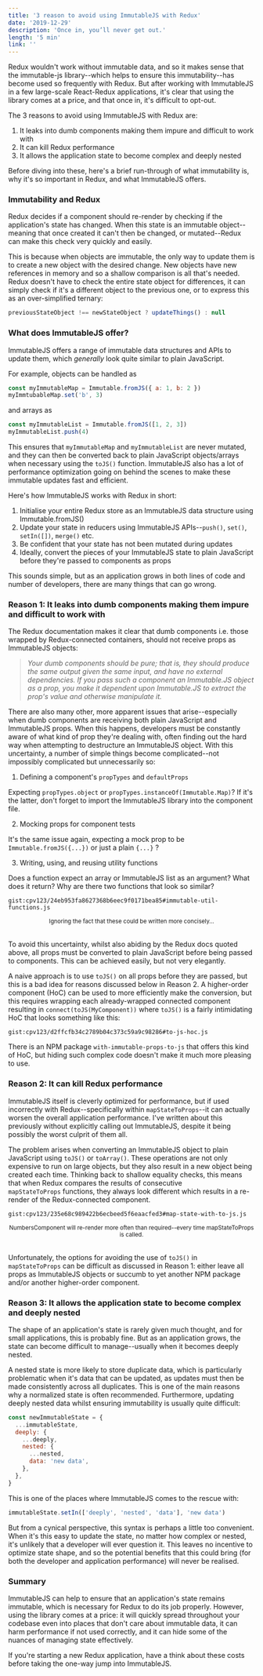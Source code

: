```yaml
---
title: '3 reason to avoid using ImmutableJS with Redux'
date: '2019-12-29'
description: 'Once in, you’ll never get out.'
length: '5 min'
link: ''
---
```


Redux wouldn't work without immutable data, and so it makes sense that the immutable-js library--which helps to ensure this immutability--has become used so frequently with Redux. But after working with ImmutableJS in a few large-scale React-Redux applications, it's clear that using the library comes at a price, and that once in, it's difficult to opt-out.

The 3 reasons to avoid using ImmutableJS with Redux are:

1. It leaks into dumb components making them impure and difficult to work with
2. It can kill Redux performance
3. It allows the application state to become complex and deeply nested

Before diving into these, here's a brief run-through of what immutability is, why it's so important in Redux, and what ImmutableJS offers.

### Immutability and Redux

Redux decides if a component should re-render by checking if the application's state has changed. When this state is an immutable object--meaning that once created it can't then be changed, or mutated--Redux can make this check very quickly and easily.

This is because when objects are immutable, the only way to update them is to create a new object with the desired change. New objects have new references in memory and so a shallow comparison is all that's needed. Redux doesn't have to check the entire state object for differences, it can simply check if it's a different object to the previous one, or to express this as an over-simplified ternary:

```js
previousStateObject !== newStateObject ? updateThings() : null
```

### What does ImmutableJS offer?

ImmutableJS offers a range of immutable data structures and APIs to update them, which _generally_ look quite similar to plain JavaScript.

For example, objects can be handled as

```js
const myImmutableMap = Immutable.fromJS({ a: 1, b: 2 })
myImmtubableMap.set('b', 3)
```

and arrays as

```js
const myImmutableList = Immutable.fromJS([1, 2, 3])
myImmutableList.push(4)
```

This ensures that `myImmutableMap`&nbsp;and `myImmutableList`&nbsp;are never mutated, and they can then be converted back to plain JavaScript objects/arrays when necessary using the `toJS()`&nbsp;function. ImmutableJS also has a lot of performance optimization going on behind the scenes to make these immutable updates fast and efficient.

Here's how ImmutableJS works with Redux in short:

1. Initialise your entire Redux store as an ImmutableJS data structure using Immutable.fromJS()
2. Update your state in reducers using ImmutableJS APIs--`push()`, `set()`, `setIn([])`, `merge()`&nbsp;etc.
3. Be confident that your state has not been mutated during updates
4. Ideally, convert the pieces of your ImmutableJS state to plain JavaScript before they're passed to components as props

This sounds simple, but as an application grows in both lines of code and number of developers, there are many things that can go wrong.

### Reason 1: It leaks into dumb components making them impure and difficult to work with

The Redux documentation makes it clear that dumb components i.e. those wrapped by Redux-connected containers, should not receive props as ImmutableJS objects:

> _Your dumb components should be pure; that is, they should produce the same output given the same input, and have no external dependencies. If you pass such a component an Immutable.JS object as a prop, you make it dependent upon Immutable.JS to extract the prop's value and otherwise manipulate it._

There are also many other, more apparent issues that arise--especially when dumb components are receiving both plain JavaScript and ImmutableJS props. When this happens, developers must be constantly aware of what kind of prop they're dealing with, often finding out the hard way when attempting to destructure an ImmutableJS object. With this uncertainty, a number of simple things become complicated--not impossibly complicated but unnecessarily so:

1. Defining a component's `propTypes`&nbsp;and `defaultProps`&nbsp;

Expecting `propTypes.object`&nbsp;or `propTypes.instanceOf(Immutable.Map)`? If it's the latter, don't forget to import the ImmutableJS library into the component file.

2. Mocking props for component tests

It's the same issue again, expecting a mock prop to be `Immutable.fromJS({...})`&nbsp;or just a plain `{...}` ?

3. Writing, using, and reusing utility functions

Does a function expect an array or ImmutableJS list as an argument? What does it return? Why are there two functions that look so similar?

`gist:cpv123/24eb953fa8627368b6eec9f0171bea85#immutable-util-functions.js`

<center><small>Ignoring the fact that these could be written more concisely…</small></center><br />

To avoid this uncertainty, whilst also abiding by the Redux docs quoted above, all props must be converted to plain JavaScript before being passed to components. This can be achieved easily, but not very elegantly.

A naive approach is to use `toJS()`&nbsp;on all props before they are passed, but this is a bad idea for reasons discussed below in Reason 2. A higher-order component (HoC) can be used to more efficiently make the conversion, but this requires wrapping each already-wrapped connected component resulting in `connect(toJS(MyComponent))`&nbsp;where `toJS()`&nbsp;is a fairly intimidating HoC that looks something like this:

`gist:cpv123/d2ffcfb34c2789b04c373c59a9c98286#to-js-hoc.js`

There is an NPM package `with-immutable-props-to-js`&nbsp;that offers this kind of HoC, but hiding such complex code doesn't make it much more pleasing to use.

### Reason 2: It can kill Redux performance

ImmutableJS itself is cleverly optimized for performance, but if used incorrectly with Redux--specifically within `mapStateToProps`--it can actually worsen the overall application performance. I've written about this previously without explicitly calling out ImmutableJS, despite it being possibly the worst culprit of them all.

The problem arises when converting an ImmutableJS object to plain JavaScript using `toJS()`&nbsp;or `toArray()`. These operations are not only expensive to run on large objects, but they also result in a new object being created each time. Thinking back to shallow equality checks, this means that when Redux compares the results of consecutive `mapStateToProps`&nbsp;functions, they always look different which results in a re-render of the Redux-connected component.

`gist:cpv123/235e68c989422b6ecbeed5f6eaacfed3#map-state-with-to-js.js`

<center><small>NumbersComponent will re-render more often than required--every time mapStateToProps is called.</small></center><br />

Unfortunately, the options for avoiding the use of `toJS()`&nbsp;in `mapStateToProps`&nbsp;can be difficult as discussed in Reason 1: either leave all props as ImmutableJS objects or succumb to yet another NPM package and/or another higher-order component.

### Reason 3: It allows the application state to become complex and deeply nested

The shape of an application's state is rarely given much thought, and for small applications, this is probably fine. But as an application grows, the state can become difficult to manage--usually when it becomes deeply nested.

A nested state is more likely to store duplicate data, which is particularly problematic when it's data that can be updated, as updates must then be made consistently across all duplicates. This is one of the main reasons why a normalized state is often recommended. Furthermore, updating deeply nested data whilst ensuring immutability is usually quite difficult:

```js
const newImmutableState = {
  ...immutableState,
  deeply: {
    ...deeply,
    nested: {
      ...nested,
      data: 'new data',
    },
  },
}
```

This is one of the places where ImmutableJS comes to the rescue with:

```js
immutableState.setIn(['deeply', 'nested', 'data'], 'new data')
```

But from a cynical perspective, this syntax is perhaps a little too convenient. When it's this easy to update the state, no matter how complex or nested, it's unlikely that a developer will ever question it. This leaves no incentive to optimize state shape, and so the potential benefits that this could bring (for both the developer and application performance) will never be realised.

### Summary

ImmutableJS can help to ensure that an application's state remains immutable, which is necessary for Redux to do its job properly. However, using the library comes at a price: it will quickly spread throughout your codebase even into places that don't care about immutable data, it can harm performance if not used correctly, and it can hide some of the nuances of managing state effectively.

If you're starting a new Redux application, have a think about these costs before taking the one-way jump into ImmutableJS.
